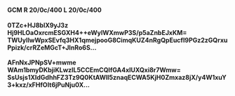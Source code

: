 #### GCM R 20/0c/400 L 20/0c/400
**0TZc+HJ8blX9yJ3z**<br/>**Hj9HLOaOxrcmESGXH4++eWylWXmwP3S/p5aZnbEJxKM=**<br/>**TWUylIwWpxSEvfq3HX1qmejpooG8CimqKUZ4nRgQpEucfI9PGz2zGQrxuPpizk/crRZeMGcT+JInRo6S...**<br/><br/>
**AFnNxJPNpSV+mwme**<br/>**WAm1bmyDKbjiKLwzIL5CCEmCQlfGA4xlUXQxi8r7Wmw=**<br/>**SsUsjs1XIdGdhhFZ3Tz9Q0KtAWll5znaqECWA5KjH0Zmxaz8jX/y4W1xuY3+kxz/xFHfOIt6jPuNju0X...**